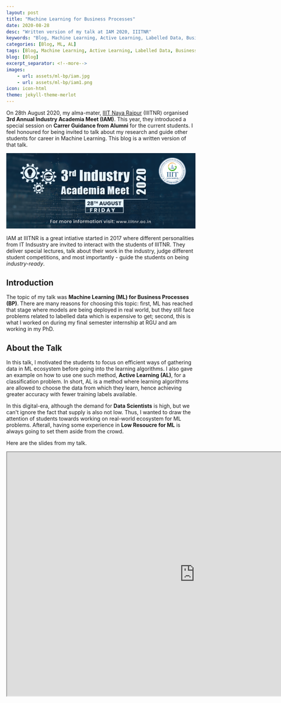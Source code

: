 ```yaml
---
layout: post
title: "Machine Learning for Business Processes"
date: 2020-08-28
desc: "Written version of my talk at IAM 2020, IIITNR"
keywords: "Blog, Machine Learning, Active Learning, Labelled Data, Business Processes"
categories: [Blog, ML, AL]
tags: [Blog, Machine Learning, Active Learning, Labelled Data, Business Processes]
blog: [Blog]
excerpt_separator: <!--more-->
images: 
    - url: assets/ml-bp/iam.jpg
    - url: assets/ml-bp/iam1.png
icon: icon-html
theme: jekyll-theme-merlot
---
```


On 28th August 2020, my alma-mater, [IIIT Naya Raipur](https://www.iiitnr.ac.in/) (IIITNR) organised **3rd Annual Industry Academia Meet (IAM)**. This year, they introduced a special session on **Carrer Guidance from Alumni** for the current students. I feel honoured for being invited to talk about my research and guide other students for career in Machine Learning. This blog is a written version of that talk.

<!--more-->

![IAM Poster](/assets/ml-bp/iam1.png)

IAM at IIITNR is a great intiative started in 2017 where different personalities from IT Indsustry are invited to interact with the students of IIITNR. They deliver special lectures, talk about their work in the industry, judge different student competitions, and most importantly - guide the students on being *industry-ready*.

## Introduction
The topic of my talk was **Machine Learning (ML) for Business Processes (BP)**. There are many reasons for choosing this topic: first, ML has reached that stage where models are being deployed in real world, but they still face problems related to labelled data which is expensive to get; second, this is what I worked on during my final semester internship at RGU and am working in my PhD.

## About the Talk
In this talk, I motivated the students to focus on efficient ways of gathering data in ML ecosystem before going into the learning algorithms. I also gave an example on how to use one such method, **Active Learning (AL)**, for a classification problem. In short, AL is a method where learning algorithms are allowed to choose the data from which they learn, hence achieving greater accuracy with fewer training labels available.

In this digital-era, although the demand for **Data Scientists** is high, but we can't ignore the fact that supply is also not low. Thus, I wanted to draw the attention of students towards working on real-world ecosystem for ML problems. Afterall, having some experience in **Low Resoucre for ML** is always going to set them aside from the crowd.

Here are the slides from my talk.

<!-- <div class="h_embed">
    <embed src="https://panditu2015.github.io/AL_Slides.pdf" allowfullscreen/>
</div> -->

<div>
    <iframe src="https://panditu2015.github.io/AL_Slides.pdf" width="1000px" height="650px"><ifrmae/>
</div>